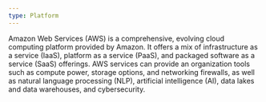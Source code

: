 ```yaml
---
type: Platform
---
```


Amazon Web Services (AWS) is a comprehensive, evolving cloud computing platform provided by Amazon. It offers a mix of infrastructure as a service (IaaS), platform as a service (PaaS), and packaged software as a service (SaaS) offerings. AWS services can provide an organization tools such as compute power, storage options, and networking firewalls, as well as natural language processing (NLP), artificial intelligence (AI), data lakes and data warehouses, and cybersecurity.